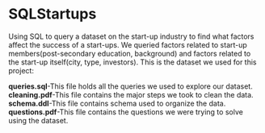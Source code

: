 # SQLStartups
Using SQL to query a dataset on the start-up industry to find what factors affect the success of a start-ups. We queried factors related to start-up members(post-secondary education, background) and factors related to the start-up itself(city, type, investors). This is the dataset we used for this project: 

**queries.sql**-This file holds all the queries we used to explore our dataset.
**cleaning.pdf**-This file contains the major steps we took to clean the data.
**schema.ddl**-This file contains schema used to organize the data.
**questions.pdf**-This file contains the questions we were trying to solve using the dataset.
